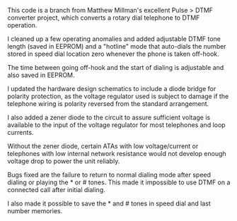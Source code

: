 This code is a branch from Matthew Millman's excellent Pulse > DTMF converter project, which converts a rotary dial telephone to DTMF operation.

I cleaned up a few operating anomalies and added adjustable DTMF tone length (saved in EEPROM) and a "hotline" mode that auto-dials the number stored in speed dial location zero whenever the phone is taken off-hook.

The time between going off-hook and the start of dialing is adjustable and also saved in EEPROM.

I updated the hardware design schematics to include a diode bridge for polarity protection, as the voltage regulator used is subject to damage if the telephone wiring is polarity reversed from the standard arrangement.

I also added a zener diode to the circuit to assure sufficient voltage is available to the input of the voltage regulator for most telephones and loop currents.

Without the zener diode, certain ATAs with low voltage/current or telephones with low internal network resistance would not develop enough voltage drop to power the unit reliably.

Bugs fixed are the failure to return to normal dialing mode after speed dialing or playing the * or # tones. This made it impossible to use DTMF on a connected call after initial dialing.

I also made it possible to save the * and # tones in speed dial and last number memories.
